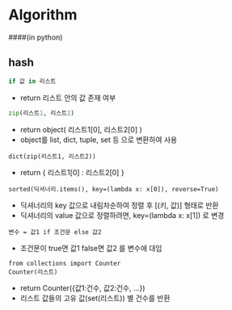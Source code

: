 # Algorithm 
####(in python)

## hash
``` python
if 값 in 리스트
```
- return 리스트 안의 값 존재 여부
``` python
zip(리스트1, 리스트2)
```
- return object( 리스트1[0], 리스트2[0] )
- object를 list, dict, tuple, set 등 으로 변환하여 사용
```
dict(zip(리스트1, 리스트2))
```
- return { 리스트1[0] : 리스트2[0] }

```
sorted(딕셔너리.items(), key=(lambda x: x[0]), reverse=True)
```
- 딕셔너리의 key 값으로 내림차순하여 정렬 후 [(키, 값)] 형태로 반환
- 딕셔너리의 value 값으로 정렬하려면, key=(lambda x: x[1]) 로 변경

```
변수 = 값1 if 조건문 else 값2
```
- 조건문이 true면 값1 false면 값2 를 변수에 대입

```
from collections import Counter
Counter(리스트)
```
- return Counter({값1:건수, 값2:건수, ...})
- 리스트 값들의 고유 값(set(리스트)) 별 건수를 반환